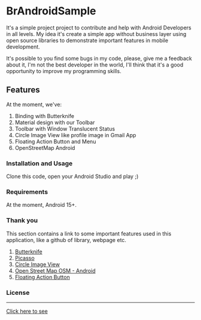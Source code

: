 BrAndroidSample
=======

It's a simple project project to contribute and help with Android Developers in all levels. My idea it's create a simple app without business layer using open source libraries to demonstrate important features in mobile development.

It's possible to you find some bugs in my code, please, give me a feedback about it, I'm not the best developer in the world, I'll think that it's a good opportunity to improve my programming skills.

## Features
At the moment, we've:
1. Binding with Butterknife
2. Material design with our Toolbar
3. Toolbar with Window Translucent Status
4. Circle Image View like profile image in Gmail App
5. Floating Action Button and Menu
6. OpenStreetMap Android

### Installation and Usage
Clone this code, open your Android Studio and play ;)

### Requirements
At the moment, Android 15+.

### Thank you
This section contains a link to some important features used in this application, like a github of library, webpage etc.

1. [Butterknife](http://jakewharton.github.io/butterknife/)
2. [Picasso](http://square.github.io/picasso/)
3. [Circle Image View](https://github.com/hdodenhof/CircleImageView)
4. [Open Street Map OSM - Android](https://github.com/osmdroid/osmdroid)
5. [Floating Action Button](https://github.com/Clans/FloatingActionButton)

### License
----------
[Click here to see](https://github.com/brunogabriel/BrAndroidSample/blob/master/LICENSE)
